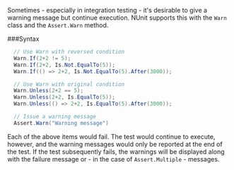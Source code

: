Sometimes - especially in integration testing - it's desirable to give a warning message but continue execution. NUnit supports this with the `Warn` class and the `Assert.Warn` method.

###Syntax

```C#
  // Use Warn with reversed condition
  Warn.If(2+2 != 5);
  Warn.If(2+2, Is.Not.EqualTo(5));
  Warn.If(() => 2+2, Is.Not.EqualTo(5).After(3000));

  // Use Warn with original condition
  Warn.Unless(2+2 == 5);
  Warn.Unless(2+2, Is.EqualTo(5));
  Warn.Unless(() => 2+2, Is.EqualTo(5).After(3000));

  // Issue a warning message
  Assert.Warn("Warning message")
```

Each of the above items would fail. The test would continue to execute, however, and the warning messages would only be reported at the end of the test. If the test subsequently fails, the warnings will be displayed along with the failure message or - in the case of `Assert.Multiple` - messages.
